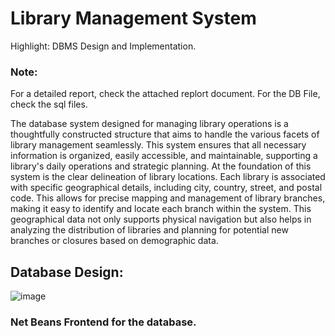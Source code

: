 # Library Management System

Highlight: DBMS Design and Implementation.

### Note:
For a detailed report, check the attached replort document. For the DB File, check the sql files.

The database system designed for managing library operations is a thoughtfully
constructed structure that aims to handle the various facets of library management
seamlessly. This system ensures that all necessary information is organized, easily
accessible, and maintainable, supporting a library's daily operations and strategic
planning.
At the foundation of this system is the clear delineation of library locations. Each library
is associated with specific geographical details, including city, country, street, and postal
code. This allows for precise mapping and management of library branches, making it
easy to identify and locate each branch within the system. This geographical data not
only supports physical navigation but also helps in analyzing the distribution of libraries
and planning for potential new branches or closures based on demographic data.

## Database Design:

![image](https://github.com/user-attachments/assets/9d139b6e-6424-4650-8885-f93fc690f3ef)

### Net Beans Frontend for the database.
